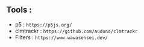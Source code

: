 ## Tools : 
- p5 : ```https://p5js.org/```
- clmtrackr : ```https://github.com/auduno/clmtrackr```
- Filters : ```https://www.wawasensei.dev/```